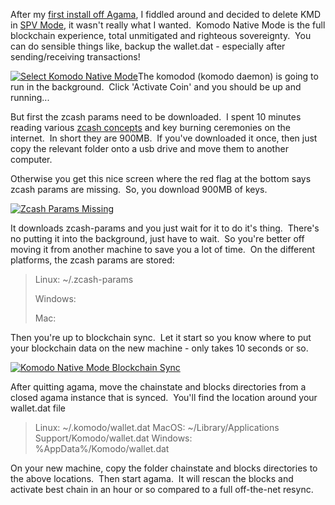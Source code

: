 
After my [first install off Agama](https://i.mylomylo.com/agama-wallet-app-first-install/), I fiddled around and decided to delete KMD in [SPV Mode](https://bitcoin.org/en/glossary/simplified-payment-verification), it wasn't really what I wanted.  Komodo Native Mode is the full blockchain experience, total unmitigated and righteous sovereignty.  You can do sensible things like, backup the wallet.dat - especially after sending/receiving transactions!

[![Select Komodo Native Mode](https://i.mylomylo.com/wp-content/uploads/2017/12/add-kmd-native-mode-1024x671.png)](https://i.mylomylo.com/wp-content/uploads/2017/12/add-kmd-native-mode.png)The komodod (komodo daemon) is going to run in the background.  Click 'Activate Coin' and you should be up and running...

But first the zcash params need to be downloaded.  I spent 10 minutes reading various [zcash concepts](https://github.com/zcash/zcash/wiki/Concepts-in-Zcash) and key burning ceremonies on the internet.  In short they are 900MB.  If you've downloaded it once, then just copy the relevant folder onto a usb drive and move them to another computer.

Otherwise you get this nice screen where the red flag at the bottom says zcash params are missing.  So, you download 900MB of keys.

[![Zcash Params Missing](https://i.mylomylo.com/wp-content/uploads/2017/12/zcash-params-are-missing-1024x671.png)](https://i.mylomylo.com/wp-content/uploads/2017/12/zcash-params-are-missing.png)

It downloads zcash-params and you just wait for it to do it's thing.  There's no putting it into the background, just have to wait.  So you're better off moving it from another machine to save you a lot of time.  On the different platforms, the zcash params are stored:




<blockquote>Linux: ~/.zcash-params

Windows:

Mac:</blockquote>




Then you're up to blockchain sync.  Let it start so you know where to put your blockchain data on the new machine - only takes 10 seconds or so.

[![Komodo Native Mode Blockchain Sync](https://i.mylomylo.com/wp-content/uploads/2017/12/komodo-native-mode-syncing-1024x719.png)](https://i.mylomylo.com/wp-content/uploads/2017/12/komodo-native-mode-syncing.png)

After quitting agama, move the chainstate and blocks directories from a closed agama instance that is synced.  You'll find the location around your wallet.dat file


<blockquote>Linux: ~/.komodo/wallet.dat
MacOS: ~/Library/Applications Support/Komodo/wallet.dat
Windows: %AppData%/Komodo/wallet.dat</blockquote>


On your new machine, copy the folder chainstate and blocks directories to the above locations.  Then start agama.  It will rescan the blocks and activate best chain in an hour or so compared to a full off-the-net resync.
